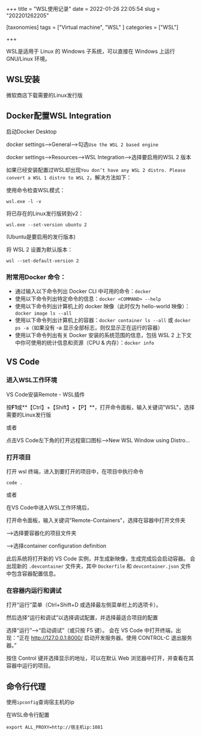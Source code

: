 +++
title = "WSL使用记录"
date = 2022-01-26 22:05:54
slug = "202201262205"

[taxonomies]
tags = ["Virtual machine", "WSL" ]
categories = ["WSL"]

+++

<!-- more -->

WSL是适用于 Linux 的 Windows 子系统，可以直接在 Windows 上运行 GNU/Linux 环境。

## WSL安装

微软商店下载需要的Linux发行版

## Docker配置WSL Integration

启动Docker Desktop

docker settings——>General——>勾选`Use the WSL 2 based engine` 

docker settings——>Resources——>WSL Integration——>选择要启用的WSL 2 版本

如果已经安装配置过WSL却出现`You don’t have any WSL 2 distro. Please convert a WSL 1 distro to WSL 2`，解决方法如下：

使用命令检查WSL模式：

```
wsl.exe -l -v
```

将已存在的Linux发行版转到v2：

```
wsl.exe --set-version ubuntu 2
```

(Ubuntu是要启用的发行版本)

将 WSL 2 设置为默认版本：

```
wsl --set-default-version 2
```

### 附常用Docker 命令：

- 通过输入以下命令列出 Docker CLI 中可用的命令：`docker`
- 使用以下命令列出特定命令的信息：`docker <COMMAND> --help`
- 使用以下命令列出计算机上的 docker 映像（此时仅为 hello-world 映像）：`docker image ls --all`
- 使用以下命令列出计算机上的容器：`docker container ls --all` 或 `docker ps -a`（如果没有 -a 显示全部标志，则仅显示正在运行的容器）
- 使用以下命令列出有关 Docker 安装的系统范围的信息，包括 WSL 2 上下文中你可使用的统计信息和资源（CPU & 内存）：`docker info`



## VS Code

### 进入WSL工作环境

VS Code安装Remote - WSL插件

按**F1**或**【Ctrl】+【Shift】+【P】**，打开命令面板，输入关键词"WSL"，选择需要的Linux发行版

或者

点击VS Code左下角的打开远程窗口图标——>New WSL Window using Distro...

### 打开项目

打开 wsl 终端，进入到要打开的项目中，在项目中执行命令

```
code .
```

或者

在VS Code中进入WSL工作环境后，

打开命令面板，输入关键词"Remote-Containers"，选择在容器中打开文件夹

—>选择要容器化的项目文件夹

—>选择container configuration definition

此后系统将打开新的 VS Code 实例，并生成新映像，生成完成后会启动容器。 会出现新的 `.devcontainer` 文件夹，其中 `Dockerfile` 和 `devcontainer.json` 文件中包含容器配置信息。

### 在容器内运行和调试

打开“运行”菜单（Ctrl+Shift+D 或选择最左侧菜单栏上的选项卡）。 

然后选择“运行和调试”以选择调试配置，并选择最适合项目的配置

选择“运行”——>“启动调试”（或只按 F5 键）。 会在 VS Code 中打开终端，出现：“正在 http://127.0.0.1:8000/ 启动开发服务器。使用 CONTROL-C 退出服务器。”

按住 Control 键并选择显示的地址，可以在默认 Web 浏览器中打开，并查看在其容器中运行的项目。



## 命令行代理

使用`ipconfig`查询宿主机的ip

在WSL命令行配置

```
export ALL_PROXY=http://宿主机ip:1081
```

